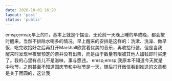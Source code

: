 ```yaml
---
date: 2020-10-01 16:20
layout: 'post'
status: 'public'
---
```


emsp;emsp;早上的⏰，基本上就是个摆设，无论前一天晚上睡的早或晚，都会按时醒来，当然不排除水喝多的情况。早上醒来的安排是这样的：洗漱、洗澡、做早饭，吃完收拾好之后再打开Marshall欣赏着优美的音乐，再收拾行装，但是当我醒来时发现半夜里预定的票并没有出票，而是由于数量有限被其他人加钱即时买走了。我的心里有点儿不是滋味，事与愿违。
emsp;emsp;我原本不知道今天就是中秋节，之前甚至不知道国庆节和中秋节是一天，随后打开微信看到推送的文章都是关于团圆的，这让我

